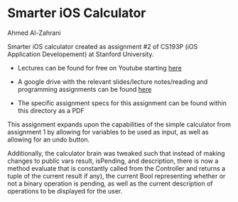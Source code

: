 #  Smarter iOS Calculator

Ahmed Al-Zahrani

Smarter iOS calculator created as assignment #2 of CS193P (iOS Application Developement) at Stanford University.

- Lectures can be found for free on Youtube starting [here](https://www.youtube.com/watch?v=HitSIzPM_6E)

- A google drive with the relevant slides/lecture notes/reading and programming assignments can be found [here](https://drive.google.com/drive/folders/0B2jVD1XhtYtRc3F2ZnZ4ZUVFODg)

- The specific assignment specs for this assignment can be found within this directory as a PDF


This assignment expands upon the capabilities of the simple calculator from assignment 1 by allowing for variables to be used as input, as well as allowing for an undo button.

Additionally, the calculator brain was tweaked such that instead of making changes to public vars result, isPending, and description, there is now a method evaluate that is constantly called from the Controller and returns a tuple of the current result if any), the current Bool representing whether or not a binary operation is pending, as well as the current description of operations to be displayed for the user.

